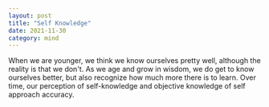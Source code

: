 ```yaml
---
layout: post
title: "Self Knowledge"
date: 2021-11-30
category: mind
---
```


When we are younger, we think we know ourselves pretty well, although the reality is that we don't. As we age and grow in wisdom, we do get to know ourselves better, but also recognize how much more there is to learn. Over time, our perception of self-knowledge and objective knowledge of self approach accuracy.
